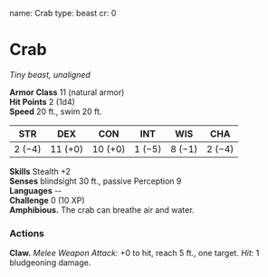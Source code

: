 name: Crab
type: beast
cr: 0

# Crab 
_Tiny beast, unaligned_

**Armor Class** 11 (natural armor)    
**Hit Points** 2 (1d4)    
**Speed** 20 ft., swim 20 ft.

| STR     | DEX     | CON     | INT     | WIS     | CHA     |
|---------|---------|---------|---------|---------|---------|
| 2 (−4)  | 11 (+0) | 10 (+0) | 1 (−5)  | 8 (−1)  | 2 (−4)  |    

**Skills** Stealth +2    
**Senses** blindsight 30 ft., passive Perception 9    
**Languages** --    
**Challenge** 0 (10 XP)    
**Amphibious.** The crab can breathe air and water. 

### Actions 
**Claw.** _Melee Weapon Attack:_ +0 to hit, reach 5 ft., one target. _Hit:_ 1 bludgeoning damage. 